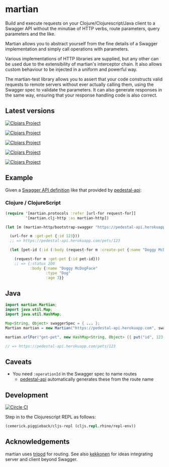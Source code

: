 # martian
Build and execute requests on your Clojure/Clojurescript/Java client to a Swagger API without the minutiae
of HTTP verbs, route parameters, query parameters and the like.

Martian allows you to abstract yourself from the fine details of a Swagger implementation and simply call
operations with parameters.

Various implementations of HTTP libraries are supplied, but any other can be used due to the extensibility of martian's
interceptor chain. It also allows custom behaviour to be injected in a uniform and powerful way.

The martian-test library allows you to assert that your code constructs valid requests to remote servers without ever
actually calling them, using the Swagger spec to validate the parameters. It can also generate responses in the same way,
ensuring that your response handling code is also correct.

## Latest versions
[![Clojars Project](https://img.shields.io/clojars/v/martian.svg)](https://clojars.org/martian)

[![Clojars Project](https://img.shields.io/clojars/v/martian-clj-http.svg)](https://clojars.org/martian-clj-http)

[![Clojars Project](https://img.shields.io/clojars/v/martian-httpkit.svg)](https://clojars.org/martian-httpkit)

[![Clojars Project](https://img.shields.io/clojars/v/martian-cljs-http.svg)](https://clojars.org/martian-cljs-http)

[![Clojars Project](https://img.shields.io/clojars/v/martian-test.svg)](https://clojars.org/martian-test)

## Example
Given a [Swagger API definition](https://pedestal-api.herokuapp.com/swagger.json)
like that provided by [pedestal-api](https://github.com/oliyh/pedestal-api):

### Clojure / ClojureScript
```clojure
(require '[martian.protocols :refer [url-for request-for]]
         '[martian.clj-http :as martian-http])

(let [m (martian-http/bootstrap-swagger "https://pedestal-api.herokuapp.com/swagger.json")]

  (url-for m :get-pet {:id 123}))
  ;; => https://pedestal-api.herokuapp.com/pets/123

  (let [pet-id (:id (:body (request-for m :create-pet {:name "Doggy McDogFace" :type "Dog" :age 3})))]

    (request-for m :get-pet {:id pet-id}))
    ;; => {:status 200
           :body {:name "Doggy McDogFace"
                  :type "Dog"
                  :age 3}}
```

## Java

```java
import martian.Martian;
import java.util.Map;
import java.util.HashMap;

Map<String, Object> swaggerSpec = { ... };
Martian martian = new Martian("https://pedestal-api.herokuapp.com", swaggerSpec);

martian.urlFor("get-pet", new HashMap<String, Object> {{ put("id", 123); }});

// => https://pedestal-api.herokuapp.com/pets/123
```

## Caveats
- You need `:operationId` in the Swagger spec to name routes
  - [pedestal-api](https://github.com/oliyh/pedestal-api) automatically generates these from the route name

## Development
[![Circle CI](https://circleci.com/gh/oliyh/martian.svg?style=svg)](https://circleci.com/gh/oliyh/martian)

Step in to the Clojurescript REPL as follows:
```clojure
(cemerick.piggieback/cljs-repl (cljs.repl.rhino/repl-env))
```

## Acknowledgements
martian uses [tripod](https://github.com/frankiesardo/tripod) for routing.
See also [kekkonen](https://github.com/metosin/kekkonen) for ideas integrating server and client beyond Swagger.
